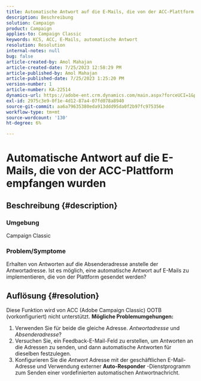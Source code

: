 ```yaml
---
title: Automatische Antwort auf die E-Mails, die von der ACC-Plattform empfangen wurden
description: Beschreibung
solution: Campaign
product: Campaign
applies-to: Campaign Classic
keywords: KCS, ACC, E-Mails, automatische Antwort
resolution: Resolution
internal-notes: null
bug: false
article-created-by: Amol Mahajan
article-created-date: 7/25/2023 12:58:29 PM
article-published-by: Amol Mahajan
article-published-date: 7/25/2023 1:25:20 PM
version-number: 1
article-number: KA-22514
dynamics-url: https://adobe-ent.crm.dynamics.com/main.aspx?forceUCI=1&pagetype=entityrecord&etn=knowledgearticle&id=a9dc35ee-ea2a-ee11-bdf4-6045bd006c82
exl-id: 2975c3e9-0f1e-4d12-87a4-07fd078a8940
source-git-commit: aa6a79635380eda913ddd95da0f2b97fc975356e
workflow-type: tm+mt
source-wordcount: '130'
ht-degree: 6%

---
```


# Automatische Antwort auf die E-Mails, die von der ACC-Plattform empfangen wurden

## Beschreibung {#description}


### <b>Umgebung</b>

Campaign Classic



### <b>Problem/Symptome</b>

Erhalten von Antworten auf die Absenderadresse anstelle der Antwortadresse. Ist es möglich, eine automatische Antwort auf E-Mails zu implementieren, die von der Plattform gesendet werden?


## Auflösung {#resolution}


Diese Funktion wird von ACC (Adobe Campaign Classic) OOTB (vorkonfiguriert) nicht unterstützt.
<b>Mögliche Problemumgehungen:</b>
1. Verwenden Sie für beide die gleiche Adresse. *Antwortadresse* und *Absenderadresse*?
2. Versuchen Sie, ein Feedback-E-Mail-Feld zu erstellen, um Antworten an die Adressen zu senden, und dann automatische Antworten für dieselben festzulegen.
3. Konfigurieren Sie die *Antwort* Adresse mit der geschäftlichen E-Mail-Adresse und Verwendung externer <b>Auto-Responder</b> -Dienstprogramm zum Senden einer vordefinierten automatischen Antwortnachricht.
